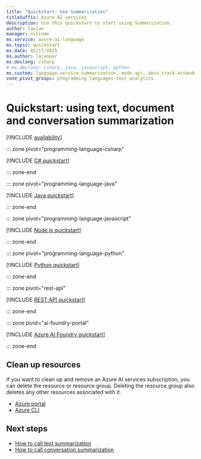 ```yaml
---
title: "Quickstart: Use Summarization"
titleSuffix: Azure AI services
description: Use this quickstart to start using Summarization.
author: laujan
manager: nitinme
ms.service: azure-ai-language
ms.topic: quickstart
ms.date: 02/17/2025
ms.author: lajanuar
ms.devlang: csharp
# ms.devlang: csharp, java, javascript, python
ms.custom: language-service-summarization, mode-api, devx-track-extended-java, devx-track-js, devx-track-python, build-2024
zone_pivot_groups: programming-languages-text-analytics
---
```


# Quickstart: using text, document and conversation summarization

[!INCLUDE [availability](includes/regional-availability.md)]

::: zone pivot="programming-language-csharp"

[!INCLUDE [C# quickstart](includes/quickstarts/csharp-sdk.md)]

::: zone-end

::: zone pivot="programming-language-java"

[!INCLUDE [Java quickstart](includes/quickstarts/java-sdk.md)]

::: zone-end

::: zone pivot="programming-language-javascript"

[!INCLUDE [Node.js quickstart](includes/quickstarts/nodejs-sdk.md)]

::: zone-end

::: zone pivot="programming-language-python"

[!INCLUDE [Python quickstart](includes/quickstarts/python-sdk.md)]

::: zone-end

::: zone pivot="rest-api"

[!INCLUDE [REST API quickstart](includes/quickstarts/rest-api.md)]

::: zone-end

::: zone pivot="ai-foundry-portal"

[!INCLUDE [Azure AI Foundry quickstart](includes/quickstarts/azure-ai-foundry.md)]

::: zone-end

## Clean up resources

If you want to clean up and remove an Azure AI services subscription, you can delete the resource or resource group. Deleting the resource group also deletes any other resources associated with it.

* [Azure portal](../../multi-service-resource.md?pivots=azportal#clean-up-resources)
* [Azure CLI](../../multi-service-resource.md?pivots=azcli#clean-up-resources)



## Next steps

* [How to call text summarization](./how-to/document-summarization.md)
* [How to call conversation summarization](./how-to/conversation-summarization.md)
